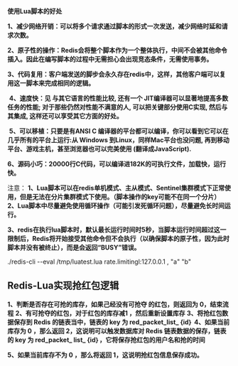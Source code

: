   **使用Lua脚本的好处**

​       **1、减少网络开销：可以将多个请求通过脚本的形式一次发送，减少网络时延和请求次数。**

​       **2、原子性的操作：Redis会将整个脚本作为一个整体执行，中间不会被其他命令插入。因此在编写脚本的过程中无需担心会出现竞态条件，无需使用事务。**

​       **3、代码复用：客户端发送的脚步会永久存在redis中，这样，其他客户端可以复用这一脚本来完成相同的逻辑。**

​       **4、速度快：见 与其它语言的性能比较, 还有一个 JIT编译器可以显著地提高多数任务的性能; 对于那些仍然对性能不满意的人, 可以把关键部分使用C实现, 然后与其集成, 这样还可以享受其它方面的好处。**

​       **5、可以移植：只要是有ANSI C 编译器的平台都可以编译，你可以看到它可以在几乎所有的平台上运行:从 Windows 到Linux，同样Mac平台也没问题, 再到移动平台、游戏主机，甚至浏览器也可以完美使用 (翻译成JavaScript).**

​       **6、源码小巧：20000行C代码，可以编译进182K的可执行文件，加载快，运行快。**  

注意：
    **1、Lua脚本可以在redis单机模式、主从模式、Sentinel集群模式下正常使用，但是无法在分片集群模式下使用。（脚本操作的key可能不在同一个分片）**
    **2、Lua脚本中尽量避免使用循环操作（可能引发死循环问题），尽量避免长时间运行。**

​    **3、redis在执行lua脚本时，默认最长运行时间时5秒，当脚本运行时间超过这一限制后，Redis将开始接受其他命令但不会执行（以确保脚本的原子性，因为此时脚本并没有被终止），而是会返回“BUSY”错误。**





./redis-cli --eval  /tmp/luatest.lua rate.limitingl:127.0.0.1 , "a" "b"



## Redis-Lua实现抢红包逻辑

**1、判断是否存在可抢的库存，如果己经没有可抢夺 的红包，则返回为 0，结束流程**
**2、有可抢夺的红包，对于红包的库存减1 ，然后重新设置库存**
**3、将抢红包数据保存到 Redis 的链表当中，链表的 key 为 red_packet_list_ {id｝**
**4、如果当前库存为 0 ，那么返回 2，这说明可以触发数据库对 Redis 链表数据的保存，链表的 key 为 red_packet_ list_ {id｝，它将保存抢红包的用户名和抢的时间**

**5、如果当前库存不为 0 ，那么将返回 1，这说明抢红包信息保存成功。**

